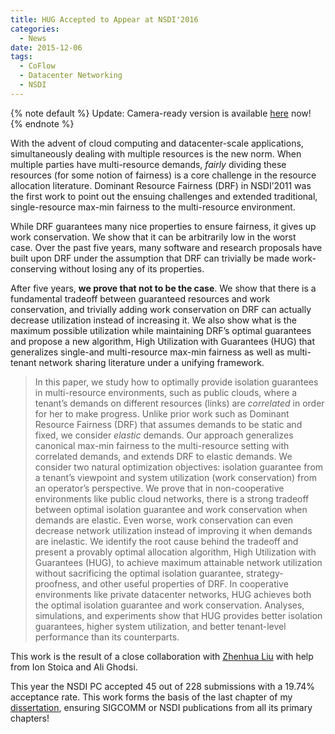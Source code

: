 ```yaml
---
title: HUG Accepted to Appear at NSDI'2016
categories:
  - News
date: 2015-12-06
tags:
  - CoFlow
  - Datacenter Networking
  - NSDI
---
```


{% note default %}
Update: Camera-ready version is available [here](/publications) now!
{% endnote %}

With the advent of cloud computing and datacenter-scale applications, simultaneously dealing with multiple resources is the new norm. When multiple parties have multi-resource demands, _fairly_ dividing these resources (for some notion of fairness) is a core challenge in the resource allocation literature. Dominant Resource Fairness (DRF) in NSDI’2011 was the first work to point out the ensuing challenges and extended traditional, single-resource max-min fairness to the multi-resource environment.

While DRF guarantees many nice properties to ensure fairness, it gives up work conservation. We show that it can be arbitrarily low in the worst case. Over the past five years, many software and research proposals have built upon DRF under the assumption that DRF can trivially be made work-conserving without losing any of its properties.

After five years, **we prove that not to be the case**. We show that there is a fundamental tradeoff between guaranteed resources and work conservation, and trivially adding work conservation on DRF can actually decrease utilization instead of increasing it. We also show what is the maximum possible utilization while maintaining DRF’s optimal guarantees and propose a new algorithm, High Utilization with Guarantees (HUG) that generalizes single-and multi-resource max-min fairness as well as multi-tenant network sharing literature under a unifying framework.

> In this paper, we study how to optimally provide isolation guarantees in multi-resource environments, such as public clouds, where a tenant’s demands on different resources (links) are _correlated_ in order for her to make progress. Unlike prior work such as Dominant Resource Fairness (DRF) that assumes demands to be static and fixed, we consider _elastic_ demands. Our approach generalizes canonical max-min fairness to the multi-resource setting with correlated demands, and extends DRF to elastic demands. We consider two natural optimization objectives: isolation guarantee from a tenant’s viewpoint and system utilization (work conservation) from an operator’s perspective. We prove that in non-cooperative environments like public cloud networks, there is a strong tradeoff between optimal isolation guarantee and work conservation when demands are elastic. Even worse, work conservation can even decrease network utilization instead of improving it when demands are inelastic. We identify the root cause behind the tradeoff and present a provably optimal allocation algorithm, High Utilization with Guarantees (HUG), to achieve maximum attainable network utilization without sacrificing the optimal isolation guarantee, strategy-proofness, and other useful properties of DRF. In cooperative environments like private datacenter networks, HUG achieves both the optimal isolation guarantee and work conservation. Analyses, simulations, and experiments show that HUG provides better isolation guarantees, higher system utilization, and better tenant-level performance than its counterparts.

This work is the result of a close collaboration with [Zhenhua Liu](http://www.ams.sunysb.edu/~zhliu/) with help from Ion Stoica and Ali Ghodsi.

This year the NSDI PC accepted 45 out of 228 submissions with a 19.74% acceptance rate. This work forms the basis of the last chapter of my [dissertation](https://www.mosharaf.com/wp-content/uploads/mosharaf-phd-thesis-berkeley15.pdf), ensuring SIGCOMM or NSDI publications from all its primary chapters!
